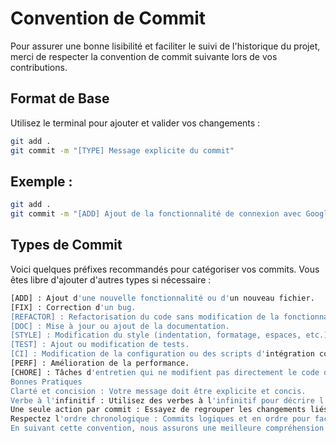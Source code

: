 # Convention de Commit

Pour assurer une bonne lisibilité et faciliter le suivi de l'historique du projet, merci de respecter la convention de commit suivante lors de vos contributions.

## Format de Base

Utilisez le terminal pour ajouter et valider vos changements :

```bash
git add .
git commit -m "[TYPE] Message explicite du commit"
```
## Exemple :
```bash
git add .
git commit -m "[ADD] Ajout de la fonctionnalité de connexion avec Google OAuth"
```
## Types de Commit
Voici quelques préfixes recommandés pour catégoriser vos commits. Vous êtes libre d'ajouter d'autres types si nécessaire :
```bash
[ADD] : Ajout d'une nouvelle fonctionnalité ou d'un nouveau fichier.
[FIX] : Correction d'un bug.
[REFACTOR] : Refactorisation du code sans modification de la fonctionnalité.
[DOC] : Mise à jour ou ajout de la documentation.
[STYLE] : Modification du style (indentation, formatage, espaces, etc.) sans modifier le code.
[TEST] : Ajout ou modification de tests.
[CI] : Modification de la configuration ou des scripts d'intégration continue.
[PERF] : Amélioration de la performance.
[CHORE] : Tâches d'entretien qui ne modifient pas directement le code de production (mise à jour de dépendances, nettoyage de code, etc.).
Bonnes Pratiques
Clarté et concision : Votre message doit être explicite et concis.
Verbe à l'infinitif : Utilisez des verbes à l'infinitif pour décrire l'action (ex. "Ajouter", "Corriger", "Refactoriser").
Une seule action par commit : Essayez de regrouper les changements liés dans un seul commit.
Respectez l'ordre chronologique : Commits logiques et en ordre pour faciliter la revue du code.
En suivant cette convention, nous assurons une meilleure compréhension et une collaboration plus efficace sur le projet.
```
